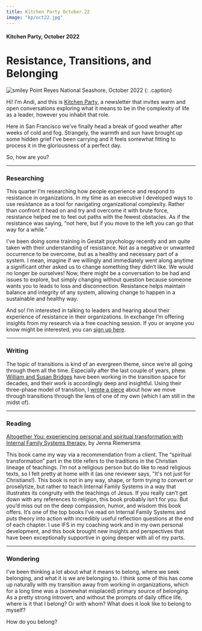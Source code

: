 ```yaml
---
title: Kitchen Party October 22
image: "kp/oct22.jpg"
---
```


#### Kitchen Party, October 2022

# Resistance, Transitions, and Belonging

![smiley](kp/oct22.jpg)
Point Reyes National Seashore, October 2022
{: .caption}


Hi! I’m Andi, and this is [Kitchen Party](kitchen-party), a newsletter that invites warm and open conversations exploring what it means to be in the complexity of life as a leader, however you inhabit that role.

Here in San Francisco we’ve finally head a break of good weather after weeks of cold and fog. Strangely, the warmth and sun have brought up some hidden grief I’ve been carrying and it feels somewhat fitting to process it in the gloriousness of a perfect day.

So, how are you?

---

### Researching

This quarter I’m researching how people experience and respond to resistance in organizations. In my time as an executive I developed ways to use resistance as a tool for navigating organizational complexity. Rather than confront it head on and try and overcome it with brute force, resistance helped me to feel out paths with the fewest obstacles. As if the resistance was saying, “not here, but if you move to the left you can go that way for a while.”

I’ve been doing some training in Gestalt psychology recently and am quite taken with their understanding of resistance. Not as a negative or unwanted occurrence to be overcome, but as a healthy and necessary part of a system. I mean, imagine if we willingly and immediately went along anytime a significant other asked us to change something they didn’t like. We would no longer be ourselves! Now, there might be a conversation to be had and issues to explore, but simply changing without question because someone wants you to leads to loss and disconnection. Resistance helps maintain balance and integrity of any system, allowing change to happen in a sustainable and healthy way.

And so! I’m interested in talking to leaders and hearing about their experience of resistance in their organizations. In exchange I’m offering insights from my research via a free coaching session. If you or anyone you know might be interested, you can [sign up here](research).

---

### Writing

The topic of transitions is kind of an evergreen theme, since we’re all going through them all the time. Especially after the last couple of years, phew. [William and Susan Bridges](https://wmbridges.com) have been working in the transition space for decades, and their work is accordingly deep and insightful. Using their three-phase model of transition, I [wrote a piece](https://medium.com/method-matter/on-navigating-lifes-transitions-104d619316b9) about how we move through transitions through the lens of one of my own (which I am still in the midst of).


---


### Reading

[Altogether You: experiencing personal and spiritual transformation with Internal Family Systems therapy](https://www.amazon.com/Altogether-You-Experiencing-spiritual-transformation-ebook/dp/B089P38ZNZ/), by Jenna Riemersma

This book came my way via a recommendation from a client. The “spiritual transformation” part in the title refers to the traditions in the Christian lineage of teachings. I’m not a religious person but do like to read religious texts, so I felt pretty at home with it (as one reviewer says, "It's not just for Christians!). This book is not in any way, shape, or form trying to convert or proselytize, but rather to teach Internal Family Systems in a way that illustrates its congruity with the teachings of Jesus. If you really can’t get down with any references to religion, this book probably isn’t for you. But you’d miss out on the deep compassion, humor, and wisdom this book offers. It’s one of the top books I’ve read on Internal Family Systems and puts theory into action with incredibly useful reflection questions at the end of each chapter. I use IFS in my coaching work and in my own personal development, and this book brought new insights and perspectives that have been exceptionally supportive in going deeper with all of my parts.

---

### Wondering

I’ve been thinking a lot about what it means to belong, where we seek belonging, and what it is we are belonging to. I think some of this has come up naturally with my transition away from working in organizations, which for a long time was a (somewhat misplaced) primary source of belonging. As a pretty strong introvert, and without the prompts of daily office life, where is it that I belong? Or with whom? What does it look like to belong to myself?

How do you belong?
